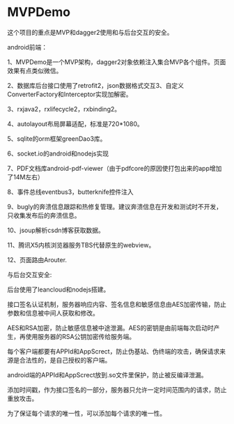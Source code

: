 # MVPDemo

这个项目的重点是MVP和dagger2使用和与后台交互的安全。

android前端：

1、MVPDemo是一个MVP架构，dagger2对象依赖注入集合MVP各个组件。页面效果有点类似微信。

2、数据库后台接口使用了retrofit2，json数据格式交互3、自定义ConverterFactory和Interceptor实现加解密。

3、rxjava2，rxlifecycle2，rxbinding2。

4、autolayout布局屏幕适配，标准是720*1080。

5、sqlite的orm框架greenDao3库。

6、socket.io的android和nodejs实现

7、PDF文档库android-pdf-viewer（由于pdfcore的原因使打包出来的app增加了14M左右）

8、事件总线eventbus3，butterknife控件注入

9、bugly的奔溃信息跟踪和热修复管理。建议奔溃信息在开发和测试时不开发，只收集发布后的奔溃信息。

10、jsoup解析csdn博客获取数据。

11、腾讯X5内核浏览器服务TBS代替原生的webview。

12、页面路由Arouter.


与后台交互安全:

后台使用了leancloud和nodejs搭建。

接口签名认证机制，服务器响应内容、签名信息和敏感信息由AES加密传输，防止参数和信息被中间人获取和修改。

AES和RSA加密，防止敏感信息被中途泄漏。AES的密钥是由前端每次启动时产生，再使用服务器的RSA公钥加密传给服务端。

每个客户端都要有APPId和AppScrect，防止伪基站、伪终端的攻击，确保请求来源是合法性的，是自己授权的客户端。

android端的APPId和AppScrect放到.so文件里保护，防止被反编译泄漏。

添加时间戳，作为接口签名的一部分，服务器只允许一定时间范围内的请求，防止重放攻击。

为了保证每个请求的唯一性，可以添加每个请求的唯一性。
